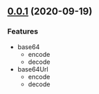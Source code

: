 ## [0.0.1](https://github.com/4us-dev/4us-utils/compare/v0.0.0...v0.0.1) (2020-09-19)

### Features

- base64
  - encode
  - decode
- base64Url
  - encode
  - decode
